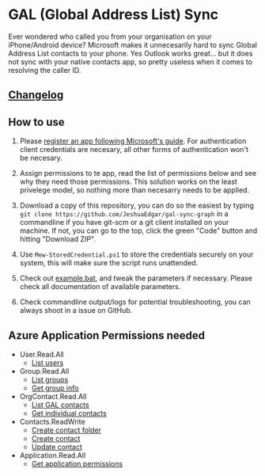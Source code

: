 # GAL (Global Address List) Sync

Ever wondered who called you from your organisation on your iPhone/Android device? Microsoft makes it unnecesarily hard to sync Global Address List contacts to your phone. Yes Outlook works great... but it does not sync with your native contacts app, so pretty useless when it comes to resolving the caller ID.

## [Changelog](CHANGELOG.md)

## How to use

1. Please [register an app following Microsoft's guide](https://learn.microsoft.com/en-us/azure/active-directory/develop/quickstart-register-app#register-an-application).
For authentication client credentials are necesary, all other forms of authentication won't be necesary.

2. Assign permissions to te app, read the list of permissions below and see why they need those permissions. This solution works on the least privelege model, so nothing more than necesarry needs to be applied.

3. Download a copy of this repository, you can do so the easiest by typing ```git clone https://github.com/JeshuaEdgar/gal-sync-graph``` in a commandline if you have git-scm or a git client installed on your machine. If not, you can go to the top, click the green "Code" button and hitting "Download ZIP".

4. Use ```Mew-StoredCredential.ps1``` to store the credentials securely on your system, this will make sure the script runs unattended.

5. Check out [example.bat](example.bat), and tweak the parameters if necessary. Please check all documentation of available parameters.

6. Check commandline output/logs for potential troubleshooting, you can always shoot in a issue on GitHub.

## Azure Application Permissions needed

- User.Read.All
    - [List users](https://learn.microsoft.com/en-us/graph/api/user-list)
- Group.Read.All
    - [List groups](https://learn.microsoft.com/en-us/graph/api/group-list)
    - [Get group info](https://learn.microsoft.com/en-us/graph/api/group-get)
- OrgContact.Read.All
    - [List GAL contacts](https://learn.microsoft.com/en-us/graph/api/orgcontact-list)
    - [Get individual contacts](https://learn.microsoft.com/en-us/graph/api/orgcontact-get)
- Contacts.ReadWrite
    - [Create contact folder](https://learn.microsoft.com/en-us/graph/api/user-post-contactfolders)
    - [Create contact](https://learn.microsoft.com/en-us/graph/api/user-post-contacts)
    - [Update contact](https://learn.microsoft.com/en-us/graph/api/contact-update)
- Application.Read.All
    - [Get application permissions](https://learn.microsoft.com/en-us/graph/api/application-get)
<!-- - Exchange Online
    - Please visit [this](https://learn.microsoft.com/en-us/powershell/exchange/app-only-auth-powershell-v2?view=exchange-ps#step-2-assign-api-permissions-to-the-application) article from Microsoft and apply it to your Azure AD Application -->